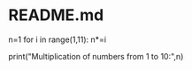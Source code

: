 # README.md
n=1
for i in range(1,11):
    n*=i

print("Multiplication of numbers from 1 to 10:",n)
    
